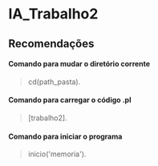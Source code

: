 # IA_Trabalho2

## Recomendações
#### Comando para mudar o diretório corrente
>cd(path_pasta).
#### Comando para carregar o código .pl
>[trabalho2].
#### Comando para iniciar o programa
>inicio('memoria').
